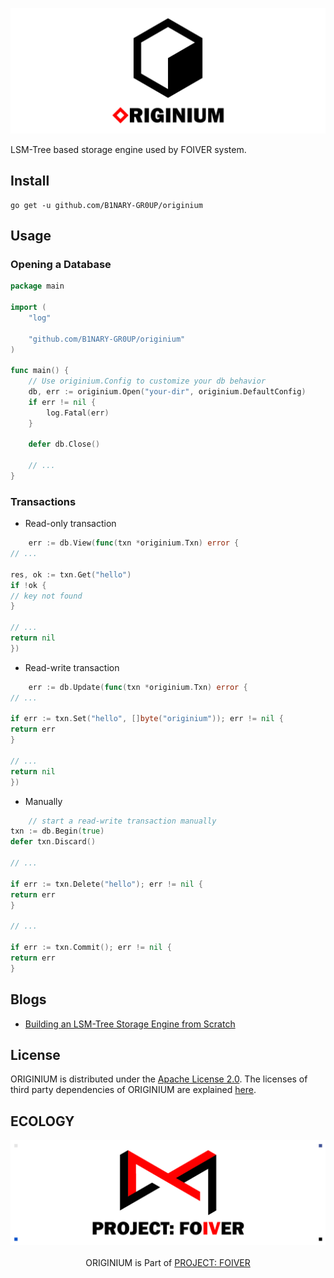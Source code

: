![ORIGINIUM](./images/ORIGINIUM.png)

LSM-Tree based storage engine used by FOIVER system.

## Install

```shell
go get -u github.com/B1NARY-GR0UP/originium
```

## Usage

### Opening a Database

```go
package main

import (
	"log"

	"github.com/B1NARY-GR0UP/originium"
)

func main() {
	// Use originium.Config to customize your db behavior
	db, err := originium.Open("your-dir", originium.DefaultConfig)
	if err != nil {
		log.Fatal(err)
	}

	defer db.Close()

	// ...
}
```

### Transactions

- Read-only transaction

```go
	err := db.View(func(txn *originium.Txn) error {
// ...

res, ok := txn.Get("hello")
if !ok {
// key not found
}

// ...
return nil
})
```

- Read-write transaction

```go
	err := db.Update(func(txn *originium.Txn) error {
// ...

if err := txn.Set("hello", []byte("originium")); err != nil {
return err
}

// ...
return nil
})
```

- Manually

```go
	// start a read-write transaction manually
txn := db.Begin(true)
defer txn.Discard()

// ...

if err := txn.Delete("hello"); err != nil {
return err
}

// ...

if err := txn.Commit(); err != nil {
return err
}
```

## Blogs

- [Building an LSM-Tree Storage Engine from Scratch](https://dev.to/justlorain/building-an-lsm-tree-storage-engine-from-scratch-3eom)

## License

ORIGINIUM is distributed under the [Apache License 2.0](./LICENSE). The licenses of third party dependencies of ORIGINIUM are explained [here](./licenses).

## ECOLOGY

<p align="center">
<img src="https://github.com/justlorain/justlorain/blob/main/images/PROJECT-FOIVER.png" alt="PROJECT: FOIVER"/>
<br/><br/>
ORIGINIUM is Part of <a href="https://github.com/B1NARY-GR0UP">PROJECT: FOIVER</a>
</p>
